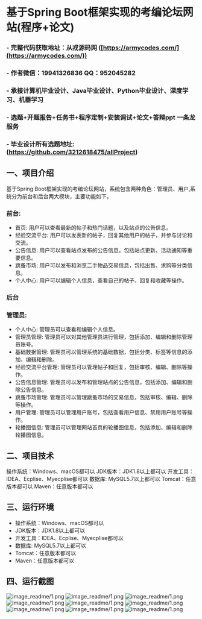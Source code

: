 基于Spring Boot框架实现的考编论坛网站(程序+论文)
=
### - 完整代码获取地址：从戎源码网 ([https://armycodes.com/](https://armycodes.com/))
### - 作者微信：19941326836  QQ：952045282 
### - 承接计算机毕业设计、Java毕业设计、Python毕业设计、深度学习、机器学习
### - 选题+开题报告+任务书+程序定制+安装调试+论文+答辩ppt 一条龙服务
### - 毕业设计所有选题地址:(https://github.com/3212618475/allProject)


一、项目介绍
---
基于Spring Boot框架实现的考编论坛网站，系统包含两种角色：管理员、用户,系统分为前台和后台两大模块，主要功能如下。

### 前台:
- 首页: 用户可以查看最新的帖子和热门话题，以及站点的公告信息。
- 经验交流平台: 用户可以发表新的帖子，回复其他用户的帖子，并参与讨论和交流。
- 公告信息: 用户可以查看站点发布的公告信息，包括站点更新、活动通知等重要信息。
- 跳蚤市场: 用户可以发布和浏览二手物品交易信息，包括出售、求购等分类信息。
- 个人中心: 用户可以编辑个人信息，查看自己的帖子、回复和收藏等操作。
### 后台
### 管理员:
- 个人中心: 管理员可以查看和编辑个人信息。
- 管理员管理: 管理员可以对其他管理员进行管理，包括添加、编辑和删除管理员账号。
- 基础数据管理: 管理员可以管理系统的基础数据，包括分类、标签等信息的添加、编辑和删除。
- 经验交流平台管理: 管理员可以管理帖子和回复，包括审核、编辑、删除等操作。
- 公告信息管理: 管理员可以发布和管理站点的公告信息，包括添加、编辑和删除公告信息。
- 跳蚤市场管理: 管理员可以管理跳蚤市场的交易信息，包括审核、编辑、删除等操作。
- 用户管理: 管理员可以管理用户账号，包括查看用户信息、禁用用户账号等操作。
- 轮播图信息: 管理员可以管理网站首页的轮播图信息，包括添加、编辑和删除轮播图信息。


二、项目技术
---
操作系统：Windows、macOS都可以
JDK版本：JDK1.8以上都可以
开发工具：IDEA、Ecplise、Myecplise都可以
数据库: MySQL5.7以上都可以
Tomcat：任意版本都可以
Maven：任意版本都可以



三、运行环境
---
- 操作系统：Windows、macOS都可以
- JDK版本：JDK1.8以上都可以
- 开发工具：IDEA、Ecplise、Myecplise都可以
- 数据库: MySQL5.7以上都可以
- Tomcat：任意版本都可以
- Maven：任意版本都可以

四、运行截图
---
![image_readme/1.png](https://github.com/3212618475/Exam-Forum-Website/blob/11ab4b4dd366d8b64a9732e8cb38326b10c04e66/image_readme/1.png)
![image_readme/1.png](https://github.com/3212618475/Exam-Forum-Website/blob/11ab4b4dd366d8b64a9732e8cb38326b10c04e66/image_readme/2.png)
![image_readme/1.png](https://github.com/3212618475/Exam-Forum-Website/blob/11ab4b4dd366d8b64a9732e8cb38326b10c04e66/image_readme/3.png)
![image_readme/1.png](https://github.com/3212618475/Exam-Forum-Website/blob/11ab4b4dd366d8b64a9732e8cb38326b10c04e66/image_readme/4.png)
![image_readme/1.png](https://github.com/3212618475/Exam-Forum-Website/blob/11ab4b4dd366d8b64a9732e8cb38326b10c04e66/image_readme/5.png)
![image_readme/1.png](https://github.com/3212618475/Exam-Forum-Website/blob/11ab4b4dd366d8b64a9732e8cb38326b10c04e66/image_readme/6.png)
![image_readme/1.png](https://github.com/3212618475/Exam-Forum-Website/blob/11ab4b4dd366d8b64a9732e8cb38326b10c04e66/image_readme/7.png)
![image_readme/1.png](https://github.com/3212618475/Exam-Forum-Website/blob/11ab4b4dd366d8b64a9732e8cb38326b10c04e66/image_readme/8.png)
![image_readme/1.png](https://github.com/3212618475/Exam-Forum-Website/blob/11ab4b4dd366d8b64a9732e8cb38326b10c04e66/image_readme/9.png)


